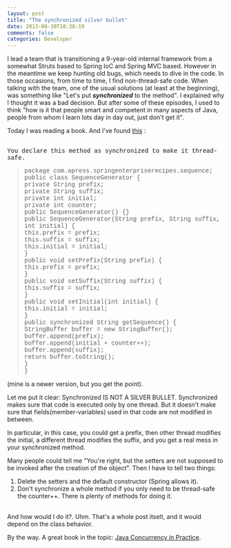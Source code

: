 ```yaml
---
layout: post
title: "The synchronized silver bullet"
date: 2013-08-30T18:38:19
comments: false
categories: Developer
---
```


I lead a team that is transitioning a 9-year-old internal framework from a somewhat Struts based to Spring IoC and Spring MVC based. However in the meantime we keep hunting old bugs, which needs to dive in the code. In those&nbsp;occasions, from time to time, I find non-thread-safe code. When talking with the team, one of the usual solutions (at least at the&nbsp;beginning), was something like "Let's put <b><i>synchronized</i></b> to the method". I explained why I thought it was a bad decision. But after some of these episodes, I used to think "how is it that people smart and competent in many aspects of Java, people from whom I learn lots day in day out, just don't get it".


Today I was reading a book. And I've found [this](http://books.google.es/books?id=Gu8-_b9AN8gC&amp;printsec=frontcover&amp;hl=es#v=onepage&amp;q=syncrhonized&amp;f=false)&nbsp;:


<br /><span style="font-family: 'Courier New', Courier, monospace;">You declare this method as synchronized to make it thread-safe.</span><br /><blockquote class="tr_bq"><span style="font-family: 'Courier New', Courier, monospace;">package com.apress.springenterpriserecipes.sequence;<br />public class SequenceGenerator {<br />private String prefix;<br />private String suffix;<br />private int initial;<br />private int counter;<br />public SequenceGenerator() {}<br />public SequenceGenerator(String prefix, String suffix, int initial) {<br />this.prefix = prefix;<br />this.suffix = suffix;<br />this.initial = initial;<br />}<br />public void setPrefix(String prefix) {<br />this.prefix = prefix;<br />}<br />public void setSuffix(String suffix) {<br />this.suffix = suffix;<br />}<br />public void setInitial(int initial) {<br />this.initial = initial;<br />}<br />public synchronized String getSequence() {<br />StringBuffer buffer = new StringBuffer();<br />buffer.append(prefix);<br />buffer.append(initial + counter++);<br />buffer.append(suffix);<br />return buffer.toString();<br />}<br />}</span></blockquote>


(mine is a newer version, but you get the point).


Let me put it clear:&nbsp;Synchronized&nbsp;IS NOT A SILVER BULLET. Synchronized makes sure that code is executed only by one thread. But it doesn't make sure that fields(member-variables) used in that code are not modified in between.


In particular, in this case, you could get a prefix, then other thread modifies the initial, a different thread modifies the suffix, and you get a real mess in your synchronized method.


Many people could tell me "You're right, but the setters are not supposed to be invoked after the creation of the object". Then I have to tell two things:



<ol><li>Delete the setters and the default constructor (Spring allows it).</li><li>Don't synchronize a whole method if you only need to be thread-safe the counter++. There is plenty of methods for doing it.</li></ol><br />And how would I do it?. Uhm. That's a whole post itselt, and it would depend on the class&nbsp;behavior.


By the way. A great book in the topic: [Java Concurrency in Practice](http://www.jcip.net/).


